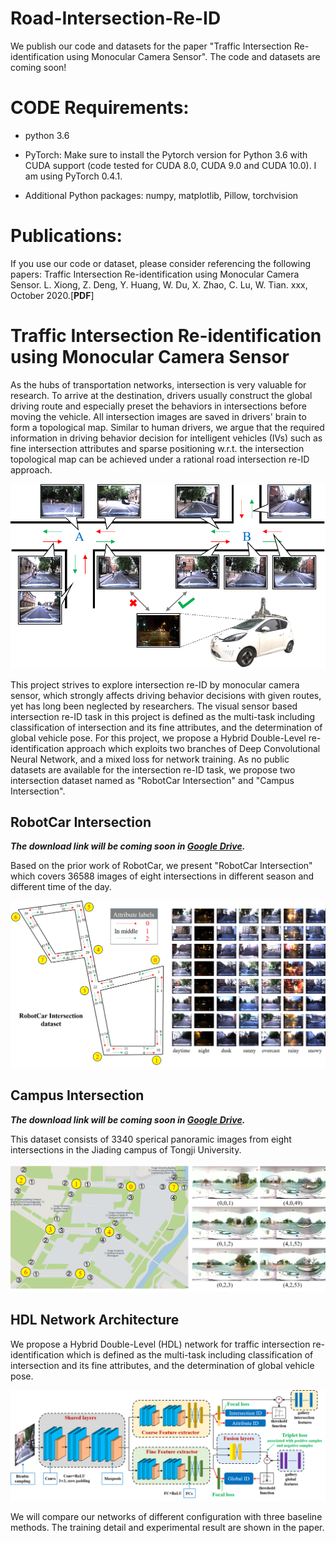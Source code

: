 # Road-Intersection-Re-ID

We publish our code and datasets for the paper "Traffic Intersection Re-identification using Monocular Camera Sensor".  The code and datasets are coming soon!

# CODE Requirements:

* python 3.6

* PyTorch: Make sure to install the Pytorch version for Python 3.6 with CUDA support (code tested for CUDA 8.0, CUDA 9.0 and CUDA 10.0). I am using PyTorch 0.4.1.

* Additional Python packages: numpy, matplotlib, Pillow, torchvision

# Publications:

If you use our code or dataset, please consider referencing the following papers:
Traffic Intersection Re-identification using Monocular Camera Sensor. L. Xiong, Z. Deng, Y. Huang, W. Du, X. Zhao, C. Lu, W. Tian. xxx, October 2020.\[**PDF**\]

# Traffic Intersection Re-identification using Monocular Camera Sensor

As the hubs of transportation networks, intersection is very valuable for research. To arrive at the destination, drivers usually construct the global driving route and especially preset the behaviors in intersections before moving the vehicle. All intersection images are saved in drivers' brain to form a topological map. Similar to human drivers, we argue that the required information in driving behavior decision for intelligent vehicles (IVs) such as fine intersection attributes and sparse positioning w.r.t. the intersection topological map can be achieved under a rational road intersection re-ID approach.

![Traffic_Intersection_Re-identification](images/Traffic_Intersection_Re-identification.png)

This project strives to explore intersection re-ID by monocular camera sensor, which strongly affects driving behavior decisions with given routes, yet has long been neglected by researchers. The visual sensor based intersection re-ID task in this project is defined as the multi-task including classification of intersection and its fine attributes, and the determination of global vehicle pose. For this project, we propose a Hybrid Double-Level re-identification approach which exploits two branches of Deep Convolutional Neural Network, and a mixed loss for network training. As no public datasets are available for the intersection re-ID task, we propose two intersection dataset named as "RobotCar Intersection" and "Campus Intersection".

## RobotCar Intersection

***The download link will be coming soon in [Google Drive](https://accounts.google.com/).***

Based on the prior work of RobotCar, we present "RobotCar Intersection" which covers 36588 images of eight intersections in different season and different time of the day.

![RobotCar Intersection](images/RobotCar_Intersection.png)

## Campus Intersection

***The download link will be coming soon in [Google Drive](https://accounts.google.com/).***

This dataset consists of 3340 sperical panoramic images from eight intersections in the Jiading campus of Tongji University.

![Campus Intersection](images/Campus_Intersection.png)

## HDL Network Architecture

We propose a Hybrid Double-Level (HDL) network for traffic intersection re-identification which is defined as the multi-task including classification of intersection and its fine attributes, and the determination of global vehicle pose.  

![HDL_Network_Architecture](images/HDL_Network.png)

We will compare our networks of different configuration with three baseline methods. The training detail and experimental result are shown in the paper.